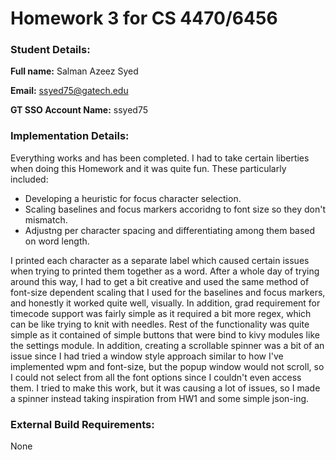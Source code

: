 # Homework 3 for CS 4470/6456

### Student Details:
**Full name:** Salman Azeez Syed <br>

**Email:** ssyed75@gatech.edu <br>

**GT SSO Account Name:** ssyed75 <br>


### Implementation Details:

Everything works and has been completed. I had to take certain liberties when doing this Homework and it was quite fun. These particularly included:
- Developing a heuristic for focus character selection.
- Scaling baselines and focus markers accoridng to font size so they don't mismatch.
- Adjustng per character spacing and differentiating among them based on word length.

I printed each character as a separate label which caused certain issues when trying to printed them together as a word. After a whole day of trying around this way, I had to get a bit creative and used the same method of font-size dependent scaling that I used for the baselines and focus markers, and honestly it worked quite well, visually. In addition, grad requirement for timecode support was fairly simple as it required a bit more regex, which can be like trying to knit with needles. Rest of the functionality was quite simple as it contained of simple buttons that were bind to kivy modules like the settings module. In addition, creating a scrollable spinner was a bit of an issue since I had tried a window style approach similar to how I've implemented wpm and font-size, but the popup window would not scroll, so I could not select from all the font options since I couldn't even access them. I tried to make this work, but it was causing a lot of issues, so I made a spinner instead taking inspiration from HW1 and some simple json-ing.

### External Build Requirements:
None
